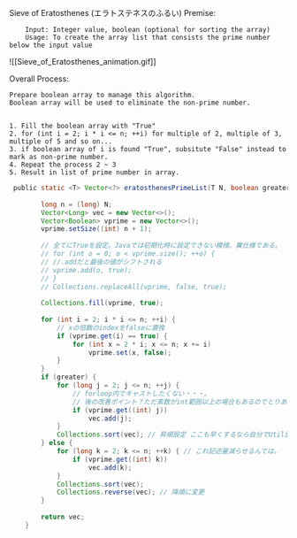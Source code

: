 Sieve of Eratosthenes (エラトステネスのふるい)
Premise: 

		Input: Integer value, boolean (optional for sorting the array)
		Usage: To create the array list that consists the prime number below the input value
![[Sieve_of_Eratosthenes_animation.gif]]

Overall Process: 

	Prepare boolean array to manage this algorithm. 
	Boolean array will be used to eliminate the non-prime number.
	 

	1. Fill the boolean array with "True"
	2. for (int i = 2; i * i <= n; ++i) for multiple of 2, multiple of 3, multiple of 5 and so on...
	3. if boolean array of i is found "True", subsitute "False" instead to mark as non-prime number.
	4. Repeat the process 2 ~ 3
	5. Result in list of prime number in array.
	
```Java
 public static <T> Vector<?> eratosthenesPrimeList(T N, boolean greater) {
 
        long n = (long) N;
        Vector<Long> vec = new Vector<>();
        Vector<Boolean> vprime = new Vector<>();
        vprime.setSize((int) n + 1);
        
        // 全てにTrueを設定。Javaでは初期化時に設定できない模様。糞仕様である。
        // for (int o = 0; o < vprime.size(); ++o) {
        // //.addだと最後の値がシフトされる
        // vprime.add(o, true);
        // }
        // Collections.replaceAll(vprime, false, true);
		
        Collections.fill(vprime, true);
        
        for (int i = 2; i * i <= n; ++i) {
            // xの倍数のindexをfalseに置換
            if (vprime.get(i) == true) {
                for (int x = 2 * i; x <= n; x += i)
                    vprime.set(x, false);
            }
        }
        if (greater) {
            for (long j = 2; j <= n; ++j) {
                // forloop内でキャストしたくない・・・。
                // 後の改善ポイント？ただ素数がint範囲以上の場合もあるのでとりあえず妥協。
                if (vprime.get((int) j))
                    vec.add(j);
            }
            Collections.sort(vec); // 昇順設定 ここも早くするなら自分でUtility書いたほうがいい。改善ポイント。
        } else {
            for (long k = 2; k <= n; ++k) { // これ記述量減らせるんでは。
                if (vprime.get((int) k))
                    vec.add(k);
            }
            Collections.sort(vec);
            Collections.reverse(vec); // 降順に変更
        }
        
        return vec;
    }
```